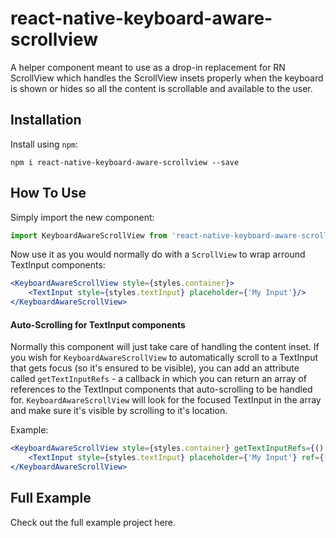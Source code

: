 # react-native-keyboard-aware-scrollview
A helper component meant to use as a drop-in replacement for RN ScrollView which handles the ScrollView insets properly when the keyboard is shown or hides so all the content is scrollable and available to the user.

## Installation

Install using `npm`:
```
npm i react-native-keyboard-aware-scrollview --save
```

## How To Use
Simply import the new component:

```js
import KeyboardAwareScrollView from 'react-native-keyboard-aware-scrollview'
```

Now use it as you would normally do with a `ScrollView` to wrap arround TextInput components:

```jsx
<KeyboardAwareScrollView style={styles.container}>
    <TextInput style={styles.textInput} placeholder={'My Input'}/>
</KeyboardAwareScrollView>
```

#### Auto-Scrolling for TextInput components

Normally this component will just take care of handling the content inset. If you wish for `KeyboardAwareScrollView` to automatically scroll to a TextInput that gets focus (so it's ensured to be visible), you can add an attribute called `getTextInputRefs` - a callback in which you can return an array of references to the TextInput components that auto-scrolling to be handled for. `KeyboardAwareScrollView` will look for the focused TextInput in the array and make sure it's visible by scrolling to it's location.

Example:

```jsx
<KeyboardAwareScrollView style={styles.container} getTextInputRefs={() => { return [this._textInputRef];}}>
    <TextInput style={styles.textInput} placeholder={'My Input'} ref={(r) => { this._textInputRef = r; }}/>
</KeyboardAwareScrollView>
```

## Full Example

Check out the full example project here.
